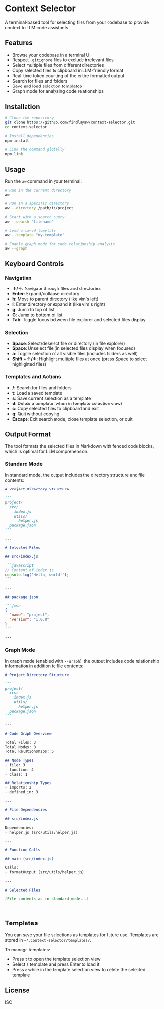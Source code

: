 # Context Selector

A terminal-based tool for selecting files from your codebase to provide context to LLM code assistants.

## Features

- Browse your codebase in a terminal UI
- Respect `.gitignore` files to exclude irrelevant files
- Select multiple files from different directories
- Copy selected files to clipboard in LLM-friendly format
- Real-time token counting of the entire formatted output
- Search for files and folders
- Save and load selection templates
- Graph mode for analyzing code relationships

## Installation

```bash
# Clone the repository
git clone https://github.com/findlayaw/context-selector.git
cd context-selector

# Install dependencies
npm install

# Link the command globally
npm link
```

## Usage

Run the `aw` command in your terminal:

```bash
# Run in the current directory
aw

# Run in a specific directory
aw --directory /path/to/project

# Start with a search query
aw --search "filename"

# Load a saved template
aw --template "my-template"

# Enable graph mode for code relationship analysis
aw --graph
```

## Keyboard Controls

### Navigation
- **↑/↓**: Navigate through files and directories
- **Enter**: Expand/collapse directory
- **h**: Move to parent directory (like vim's left)
- **l**: Enter directory or expand it (like vim's right)
- **g**: Jump to top of list
- **G**: Jump to bottom of list
- **Tab**: Toggle focus between file explorer and selected files display

### Selection
- **Space**: Select/deselect file or directory (in file explorer)
- **Space**: Unselect file (in selected files display when focused)
- **a**: Toggle selection of all visible files (includes folders as well)
- **Shift + ↑/↓**: Highlight multiple files at once (press Space to select highlighted files)

### Templates and Actions
- **/**: Search for files and folders
- **t**: Load a saved template
- **s**: Save current selection as a template
- **d**: Delete a template (when in template selection view)
- **c**: Copy selected files to clipboard and exit
- **q**: Quit without copying
- **Escape**: Exit search mode, close template selection, or quit

## Output Format

The tool formats the selected files in Markdown with fenced code blocks, which is optimal for LLM comprehension.

### Standard Mode

In standard mode, the output includes the directory structure and file contents:

````markdown
# Project Directory Structure

```
project/
  src/
    index.js
    utils/
      helper.js
  package.json
```

---

# Selected Files

## src/index.js

```javascript
// Content of index.js
console.log('Hello, world!');
```

---

## package.json

```json
{
  "name": "project",
  "version": "1.0.0"
}
```

---
````

### Graph Mode

In graph mode (enabled with `--graph`), the output includes code relationship information in addition to file contents:

````markdown
# Project Directory Structure

```
project/
  src/
    index.js
    utils/
      helper.js
  package.json
```

---

# Code Graph Overview

Total Files: 3
Total Nodes: 8
Total Relationships: 5

## Node Types
- file: 3
- function: 4
- class: 1

## Relationship Types
- imports: 2
- defined_in: 3

---

# File Dependencies

## src/index.js

Dependencies:
- helper.js (src/utils/helper.js)

---

# Function Calls

## main (src/index.js)

Calls:
- formatOutput (src/utils/helper.js)

---

# Selected Files

[File contents as in standard mode...]

---
````

## Templates

You can save your file selections as templates for future use. Templates are stored in `~/.context-selector/templates/`.

To manage templates:
- Press `t` to open the template selection view
- Select a template and press Enter to load it
- Press `d` while in the template selection view to delete the selected template

## License

ISC
